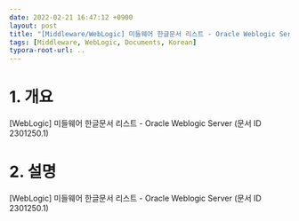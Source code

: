 ```yaml
---
date: 2022-02-21 16:47:12 +0900
layout: post
title: "[Middleware/WebLogic] 미들웨어 한글문서 리스트 - Oracle Weblogic Server (문서 ID 2301250.1)"
tags: [Middleware, WebLogic, Documents, Korean]
typora-root-url: ..
---
```


# 1. 개요

[WebLogic] 미들웨어 한글문서 리스트 - Oracle Weblogic Server (문서 ID 2301250.1)




# 2. 설명

[WebLogic] 미들웨어 한글문서 리스트 - Oracle Weblogic Server (문서 ID 2301250.1)
